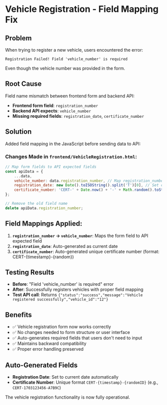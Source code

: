 # Vehicle Registration - Field Mapping Fix

## Problem
When trying to register a new vehicle, users encountered the error:
```
Registration Failed! Field 'vehicle_number' is required
```
Even though the vehicle number was provided in the form.

## Root Cause
Field name mismatch between frontend form and backend API:
- **Frontend form field**: `registration_number`
- **Backend API expects**: `vehicle_number`
- **Missing required fields**: `registration_date`, `certificate_number`

## Solution
Added field mapping in the JavaScript before sending data to API:

### Changes Made in `frontend/VehicleRegistration.html`:

```javascript
// Map form fields to API expected fields
const apiData = {
    ...data,
    vehicle_number: data.registration_number, // Map registration_number to vehicle_number
    registration_date: new Date().toISOString().split('T')[0], // Set current date
    certificate_number: 'CERT-' + Date.now() + '-' + Math.random().toString(36).substr(2, 5).toUpperCase() // Generate certificate number
};

// Remove the old field name
delete apiData.registration_number;
```

## Field Mappings Applied:
1. **`registration_number` → `vehicle_number`**: Maps the form field to API expected field
2. **`registration_date`**: Auto-generated as current date
3. **`certificate_number`**: Auto-generated unique certificate number (format: CERT-{timestamp}-{random})

## Testing Results
- **Before**: "Field 'vehicle_number' is required" error
- **After**: Successfully registers vehicles with proper field mapping
- **Test API call**: Returns `{"status":"success","message":"Vehicle registered successfully","vehicle_id":"12"}`

## Benefits
- ✅ Vehicle registration form now works correctly
- ✅ No changes needed to form structure or user interface
- ✅ Auto-generates required fields that users don't need to input
- ✅ Maintains backward compatibility
- ✅ Proper error handling preserved

## Auto-Generated Fields
- **Registration Date**: Set to current date automatically
- **Certificate Number**: Unique format `CERT-{timestamp}-{randomID}` (e.g., `CERT-1703123456-A7B9C`)

The vehicle registration functionality is now fully operational.